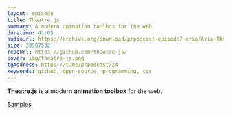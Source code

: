 ```yaml
---
layout: episode
title: Theatre.js
summary: A modern animation toolbox for the web
duration: 41:05
audioUrl: https://archive.org/download/prpodcast-episode7-aria/Aria-TheaterJs.mp3
size: 23907532
repoUrl: https://github.com/theatre-js/
cover: img/theatre-js.png
tgAddress: https://t.me/prpodcast/24
keywords: github, open-source, programming, css
---
```


<p>
<strong>Theatre.js</strong> is a modern <strong>animation toolbox</strong> for the web.
</p>

<p>
<a href="https://github.com/theatre-js/theatre">Samples</a>
</p>
